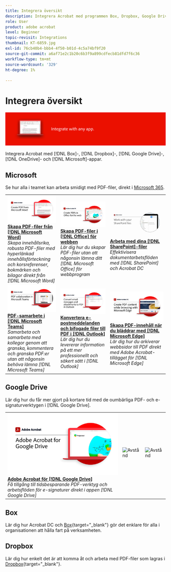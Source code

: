 ```yaml
---
title: Integrera översikt
description: Integrera Acrobat med programmen Box, Dropbox, Google Drive, OneDrive och Microsoft
role: User
product: adobe acrobat
level: Beginner
topic-revisit: Integrations
thumbnail: KT-6859.jpg
exl-id: 76cb40b4-bbb4-4f50-b01d-4c5a74bf9f20
source-git-commit: a6af71e2c1b20c6b3f9a899cdfecb81dfd7f6c36
workflow-type: tm+mt
source-wordcount: '329'
ht-degree: 1%

---
```


# Integrera översikt

![Acrobat Integrera bild](../assets/Hero-Integrate.png)

Integrera Acrobat med [!DNL Box]-, [!DNL Dropbox]-, [!DNL Google Drive]-, [!DNL OneDrive]- och [!DNL Microsoft]-appar.

## Microsoft

Se hur alla i teamet kan arbeta smidigt med PDF-filer, direkt i [Microsoft 365](https://www.adobe.com/documentcloud/integrations/microsoft-office-365.html).

<table style="table-layout:fixed">
<tr>
  <td>
    <a href="createfromword.md">
      <img alt="Skapa PDF-filer från Microsoft Word" src="../assets/CreateWord.png" />
    </a>
    <div>
    <a href="createfromword.md"><strong>Skapa PDF-filer från [!DNL Microsoft Word]</strong></a>
    </div>
    <em>Skapa innehållsrika, robusta PDF-filer med hyperlänkad innehållsförteckning och korsreferenser, bokmärken och bilagor direkt från [!DNL Microsoft Word]</em>
    <br>
  </td>
  <td>
    <a href="createofficeweb.md">
      <img alt="Skapa PDF-filer i [!DNL Office] för webben" src="../assets/Officeweb_1280.png" />
    </a>
    <div>
    <a href="createofficeweb.md"><strong>Skapa PDF-filer i [!DNL Office] för webben</strong></a>
    </div>
    <em>Lär dig hur du skapar PDF-filer utan att någonsin lämna ditt [!DNL Microsoft Office] för webbprogram</em>
    <br>
  </td>  
  <td>
    <a href="acrobatandsp.md">
      <img alt="Arbeta med dina [!DNL SharePoint]-filer" src="../assets/SharePoint.png" />
    </a>
    <div>
    <a href="acrobatandsp.md"><strong>Arbeta med dina [!DNL SharePoint]-filer</strong></a>
    </div>
    <em>Effektivisera dokumentarbetsflöden med [!DNL SharePoint] och Acrobat DC</em>
    <br>
  </td>  
</tr>
<tr>
  <td>
    <a href="acrobatandteams.md">
      <img alt="PDF-samarbete i [!DNL Microsoft Teams]" src="../assets/MicrosoftTeams.png" />
    </a>
    <div>
    <a href="acrobatandteams.md"><strong>PDF-samarbete i [!DNL Microsoft Teams]</strong></a>
    </div>
    <em>Samarbeta och samarbeta med kollegor genom att granska, kommentera och granska PDF:er utan att någonsin behöva lämna [!DNL Microsoft Teams]</em>
    <br>
  </td>
  <td>
    <a href="outlook.md">
      <img alt="Konvertera e-postmeddelanden och bifogade filer till PDF i Outlook" src="../assets/Outlook.jpg" />
    </a>
    <div>
    <a href="outlook.md"><strong>Konvertera e-postmeddelanden och bifogade filer till PDF i [!DNL Outlook]</strong></a>
    </div>
    <em>Lär dig hur du levererar information på ett mer professionellt och säkert sätt i [!DNL Outlook]</em>
    <br>
  </td>
  <td>
    <a href="edge.md">
      <img alt="Skapa PDF-innehåll när du bläddrar med [!DNL Microsoft Edge]" src="../assets/Edge_1280.png" />
    </a>
    <div>
    <a href="edge.md"><strong>Skapa PDF-innehåll när du bläddrar med [!DNL Microsoft Edge]</strong></a>
    </div>
    <em>Lär dig hur du arkiverar webbsidor till PDF direkt med Adobe Acrobat-tillägget för [!DNL Microsoft Edge]</em>
    <br>
  </td>
</tr>
</table>

## Google Drive

Lär dig hur du får mer gjort på kortare tid med de oumbärliga PDF- och e-signaturverktygen i [!DNL Google Drive].

<table style="table-layout:fixed">
<tr>
  <td>
    <a href="acrobatandgoogle.md">
      <img alt="Adobe Acrobat för Google Drive" src="../assets/acrobatgoogle.jpg" />
    </a>
    <div>
    <a href="acrobatandgoogle.md"><strong>Adobe Acrobat för [!DNL Google Drive]</strong></a>
    </div>
    <em>Få tillgång till tidsbesparande PDF-verktyg och arbetsflöden för e-signaturer direkt i appen [!DNL Google Drive]</em>
    <br>
  </td>
  <td>
   <img alt="Avstånd" src="../assets/Whitespacer.png" />
    <div>
    <br>
  </td>
  <td>
   <img alt="Avstånd" src="../assets/Whitespacer.png" />
    <div>
    <br>
  </td>
</tr>
</table>

## Box

Lär dig hur Acrobat DC och [Box](https://www.adobe.com/documentcloud/integrations/box.html){target=&quot;_blank&quot;} gör det enklare för alla i organisationen att hålla fart på verksamheten.

## Dropbox

Lär dig hur enkelt det är att komma åt och arbeta med PDF-filer som lagras i [Dropbox](https://www.adobe.com/documentcloud/integrations/dropbox.html){target=&quot;_blank&quot;}.
